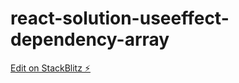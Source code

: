# react-solution-useeffect-dependency-array

[Edit on StackBlitz ⚡️](https://stackblitz.com/edit/react-solution-useeffect-dependency-array)
